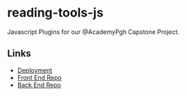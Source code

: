 # reading-tools-js

Javascript Plugins for our @AcademyPgh Capstone Project.

## Links

- [Deployment](https://taslater.github.io/Dash-Reader-Frontend/)
- [Front End Repo](https://github.com/taslater/Dash-Reader-Frontend)
- [Back End Repo](https://github.com/SpenserMG/Reading-Assistance)
